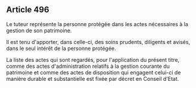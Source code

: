 Article 496
----
Le tuteur représente la personne protégée dans les actes nécessaires à la
gestion de son patrimoine.

Il est tenu d'apporter, dans celle-ci, des soins prudents, diligents et avisés,
dans le seul intérêt de la personne protégée.

La liste des actes qui sont regardés, pour l'application du présent titre, comme
des actes d'administration relatifs à la gestion courante du patrimoine et comme
des actes de disposition qui engagent celui-ci de manière durable et
substantielle est fixée par décret en Conseil d'Etat.
